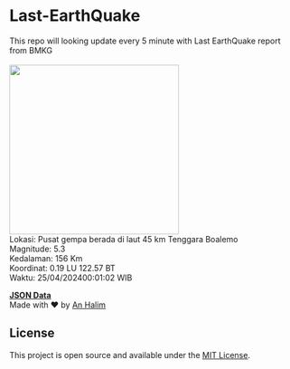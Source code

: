 # Last-EarthQuake
This repo will looking update every 5 minute with Last EarthQuake report from BMKG
<br>
<br>
<img src="https://static.bmkg.go.id/20240425000102.mmi.jpg" width="300"/>
<br>
Lokasi: Pusat gempa berada di laut 45 km Tenggara Boalemo <br>
Magnitude: 5.3 <br>
Kedalaman: 156 Km <br>
Koordinat: 0.19 LU 122.57 BT <br>
Waktu: 25/04/202400:01:02 WIB <br>

<a href="./data/data.json">**JSON Data**</a>
<br>
Made with ❤️ by <a href="https://github.com/an-halim">An Halim</a>
## License

This project is open source and available under the [MIT License](LICENSE).

